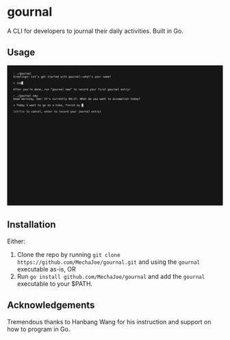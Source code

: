 # gournal
A CLI for developers to journal their daily activities. Built in Go.

## Usage

![](https://github.com/MechaJoe/gournal/blob/main/demo.gif)

## Installation

Either:

1. Clone the repo by running `git clone https://github.com/MechaJoe/gournal.git` and using the `gournal` executable as-is, OR
2. Run `go install github.com/MechaJoe/gournal` and add the `gournal` executable to your $PATH.

## Acknowledgements

Tremendous thanks to Hanbang Wang for his instruction and support on how to program in Go.

